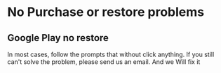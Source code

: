 # No Purchase or restore problems

## Google Play no restore

In most cases, follow the prompts that without click anything. If you still can't solve the problem, please send us an email.
And we Will fix it
